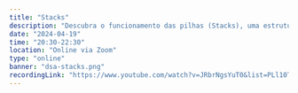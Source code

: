 ```yaml
---
title: "Stacks"
description: "Descubra o funcionamento das pilhas (Stacks), uma estrutura de dados fundamental. Aprenda seus conceitos, operações e como aplicá-las para resolver problemas de forma eficiente e organizada!"
date: "2024-04-19"
time: "20:30-22:30"
location: "Online via Zoom"
type: "online"
banner: "dsa-stacks.png"
recordingLink: "https://www.youtube.com/watch?v=JRbrNgsYuT0&list=PLl10TyPY67Jgbh4QdRlRKr-7PjB9i5hWg"
---
```

